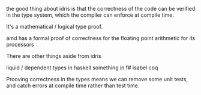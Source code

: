 the good thing about idris is that the correctness of the code can be verified in the type system, which the compiler can enforce at compile time.

It's a mathematical / logical type proof.

amd has a formal proof of correctness for the floating point arithmetic for its processors

There are other things aside from idris

liquid / dependent types in haskell
something in f#
isabel
coq


Prooving correctness in the types means we can remove some unit tests, and catch errors at compile time rather than test time.

